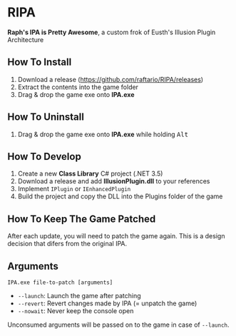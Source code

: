 # RIPA
**Raph's IPA is Pretty Awesome**, a custom frok of Eusth's Illusion Plugin Architecture

## How To Install

1. Download a release (https://github.com/raftario/RIPA/releases)
2. Extract the contents into the game folder
3. Drag & drop the game exe onto **IPA.exe**

## How To Uninstall

1. Drag & drop the game exe onto **IPA.exe** while holding <kbd>Alt</kbd>

## How To Develop

1. Create a new **Class Library** C# project (.NET 3.5)
2. Download a release and add **IllusionPlugin.dll** to your references
3. Implement `IPlugin` or `IEnhancedPlugin`
4. Build the project and copy the DLL into the Plugins folder of the game

## How To Keep The Game Patched

After each update, you will need to patch the game again. This is a design decision that difers from the original IPA.

## Arguments

`IPA.exe file-to-patch [arguments]` 

- `--launch`: Launch the game after patching
- `--revert`: Revert changes made by IPA (= unpatch the game)
- `--nowait`: Never keep the console open

Unconsumed arguments will be passed on to the game in case of `--launch`.
